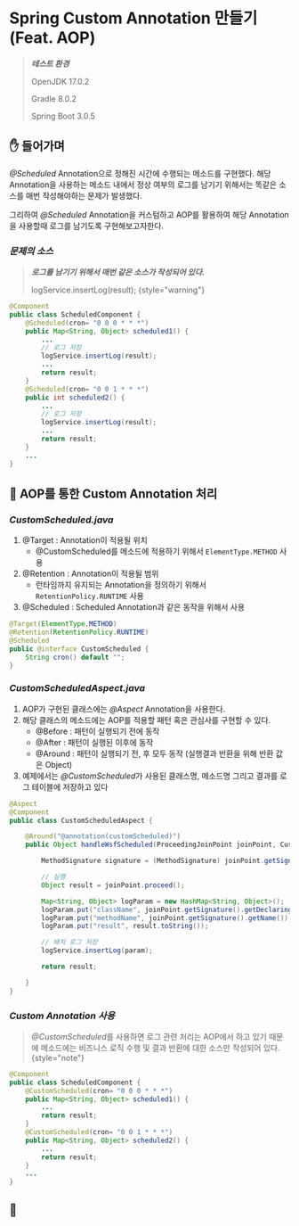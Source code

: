 # Spring Custom Annotation 만들기 (Feat. AOP)

> ***테스트 환경***
>
> OpenJDK 17.0.2
> 
> Gradle 8.0.2
> 
> Spring Boot 3.0.5

## ✋ 들어가며
_@Scheduled_ Annotation으로 정해진 시간에 수행되는 메소드를 구현했다.
해당 Annotation을 사용하는 메소드 내에서 정상 여부의 로그를 남기기 위해서는 똑같은 소스를 매번 작성해야하는 문제가 발생했다.

그리하여 _@Scheduled_ Annotation을 커스텀하고 AOP를 활용하여 해당 Annotation을 사용할때 로그를 남기도록 구현해보고자한다.

### ***문제의 소스***
> ***로그를 남기기 위해서 매번 같은 소스가 작성되어 있다.***
>
> logService.insertLog(result);
{style="warning"}
```Java
@Component
public class ScheduledComponent {
    @Scheduled(cron= "0 0 0 * * *")
    public Map<String, Object> scheduled1() {
        ...
        // 로그 저장
        logService.insertLog(result);
        ...
        return result;
    }
    @Scheduled(cron= "0 0 1 * * *")
    public int scheduled2() {
        ...
        // 로그 저장
        logService.insertLog(result);
        ...
        return result;
    }
    ...
}
```

## 🧰 AOP를 통한 Custom Annotation 처리

### ***CustomScheduled.java***
1. @Target : Annotation이 적용될 위치
    - @CustomScheduled를 메소드에 적용하기 위해서 `ElementType.METHOD` 사용
2. @Retention : Annotation이 적용될 범위
    - 런타임까지 유지되는 Annotation을 정의하기 위해서 `RetentionPolicy.RUNTIME` 사용 
3. @Scheduled : Scheduled Annotation과 같은 동작을 위해서 사용
```Java
@Target(ElementType.METHOD)
@Retention(RetentionPolicy.RUNTIME)
@Scheduled
public @interface CustomScheduled {
    String cron() default "";
}
```

### ***CustomScheduledAspect.java*** ###
1. AOP가 구현된 클래스에는 *@Aspect* Annotation을 사용한다. 
2. 해당 클래스의 메소드에는 AOP를 적용할 패턴 혹은 관심사를 구현할 수 있다.
    - @Before : 패턴이 실행되기 전에 동작
    - @After : 패턴이 실행된 이후에 동작
    - @Around : 패턴이 실행되기 전, 후 모두 동작 (실행결과 반환을 위해 반환 값은 Object)
3. 예제에서는 *@CustomScheduled*가 사용된 클래스명, 메소드명 그리고 결과를 로그 테이블에 저장하고 있다 
```Java
@Aspect
@Component
public class CustomScheduledAspect {

    @Around("@annotation(customScheduled)")
    public Object handleWsfScheduled(ProceedingJoinPoint joinPoint, CustomScheduled customScheduled) throws Throwable {

        MethodSignature signature = (MethodSignature) joinPoint.getSignature();

        // 실행
        Object result = joinPoint.proceed();

        Map<String, Object> logParam = new HashMap<String, Object>();
        logParam.put("className", joinPoint.getSignature().getDeclaringTypeName());
        logParam.put("methodName", joinPoint.getSignature().getName());
        logParam.put("result", result.toString());

        // 배치 로그 저장
        logService.insertLog(param);

        return result;

    }
}
```

### ***Custom Annotation 사용***
> *@CustomScheduled*를 사용하면 로그 관련 처리는 AOP에서 하고 있기 때문에 메소드에는 비즈니스 로직 수행 및 결과 반환에 대한 소스만 작성되어 있다. 
{style="note"}
```Java
@Component
public class ScheduledComponent {
    @CustomScheduled(cron= "0 0 0 * * *")
    public Map<String, Object> scheduled1() {
        ...
        return result;
    }
    @CustomScheduled(cron= "0 0 1 * * *")
    public Map<String, Object> scheduled2() {
        ...
        return result;
    }
    ...
}
```

## 👋

<inline-frame src="https://ads.6developer.com" width="100%"/>
